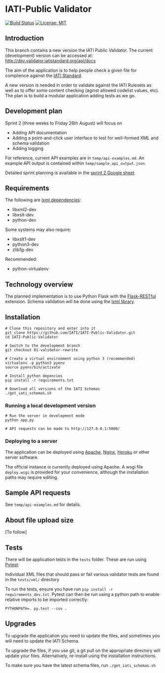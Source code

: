 # IATI-Public Validator

[![Build Status](https://travis-ci.org/IATI/IATI-Public-Validator.svg?branch=master)](https://travis-ci.org/IATI/IATI-Public-Validator)
[![License: MIT](https://img.shields.io/badge/license-AGPLv3-blue.svg)](https://github.com/IATI/IATI-Public-Validator/blob/master/LICENSE.md)


## Introduction

This branch contains a new version the IATI Public Validator. The current (development) version can be accessed at: http://dev.validator.iatistandard.org/api/docs

The aim of the application is to help people check a given file for complience against the [IATI Standard](http://www.iatistandard.org/).

A new version is needed in order to validate against the IATI Rulesets as well as to offer some content checking (aginst allowed codelist values, etc). The plan is to build a modular application adding tests as we go.


## Development plan
Sprint 2 (three weeks to Friday 26th August) will focus on

* Adding API documentation
* Adding a point-and-click user interface to test for well-formed XML and schema validation
* Adding logging

For reference, current API examples are in `temp/api-examples.md`. An example API output is contained within `temp/sample_api_output.json`.

Detailed sprint planning is available in the [sprint 2 Google sheet](https://docs.google.com/spreadsheets/d/10XzACbHT4UvRljrnmT0AJsjYuif3w0Lz3QcKFERxcj0/edit?usp=sharing).


## Requirements

The following are [lxml dependencies](http://lxml.de/installation.html#requirements):

* libxml2-dev
* libxslt-dev
* python-dev

Some systems may also require:

* libxslt1-dev
* python3-dev
* zlib1g-dev

Recommended: 

* python-virtualenv


## Technology overview

The planned implementation is to use Python Flask with the [Flask-RESTful]( http://flask-restful-cn.readthedocs.io) extension. Schema validation will be done using the [lxml library](http://lxml.de/).


## Installation

```
# Clone this repository and enter into it
git clone https://github.com/IATI/IATI-Public-Validator.git
cd IATI-Public-Validator

# Switch to the development branch
git checkout 81-validator-rewrite

# Create a virtual environment using python 3 (recommended)
virtualenv -p python3 pyenv
source pyenv/bin/activate

# Install python depencies
pip install -r requirements.txt

# Download all versions of the IATI Schemas 
./get_iati_schemas.sh

```


### Running a local development version

```
# Run the server in development mode
python app.py

# API requests can be made to http://127.0.0.1:5000/
```


### Deploying to a server

The application can be deployed using [Apache](https://www.digitalocean.com/community/tutorials/how-to-deploy-a-flask-application-on-an-ubuntu-vps), [Nginx](http://vladikk.com/2013/09/12/serving-flask-with-nginx-on-ubuntu/), [Heroku](https://community.nitrous.io/tutorials/deploying-a-flask-application-to-heroku) or other server software.

The official instance is currently deployed using Apache. A wsgi file `deploy.wsgi` is provided for your convenience, although the installation paths may require editing.


## Sample API requests

See `temp/api-examples.md` for details.


## About file upload size

[To follow]


## Tests

There will be application tests in the `tests` folder. These are run using [Pytest](http://pytest.org/latest/):

Individual XML files that should pass or fail various validator tests are found in the `tests/xml/` directory

To run the tests, ensure you have run `pip install -r requirements_dev.txt`. Pytest can then be run using a python path to enable relative imports to be imported correctly:

```
PYTHONPATH=. py.test --cov .
```


## Upgrades

To upgrade the application you need to update the files, and sometimes you will need to update the IATI Schema.

To upgrade the files, if you use git, a git pull on the appropriate directory will update your files. Alternatively, re-install using the installation instructions.

To make sure you have the latest schema files, run `./get_iati_schemas.sh`
